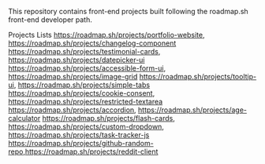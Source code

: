 This repository contains front-end projects built following the roadmap.sh front-end developer path.

Projects Lists
https://roadmap.sh/projects/portfolio-website, https://roadmap.sh/projects/changelog-component 
https://roadmap.sh/projects/testimonial-cards, https://roadmap.sh/projects/datepicker-ui
https://roadmap.sh/projects/accessible-form-ui, https://roadmap.sh/projects/image-grid
https://roadmap.sh/projects/tooltip-ui, https://roadmap.sh/projects/simple-tabs
https://roadmap.sh/projects/cookie-consent, https://roadmap.sh/projects/restricted-textarea
https://roadmap.sh/projects/accordion, https://roadmap.sh/projects/age-calculator
https://roadmap.sh/projects/flash-cards, https://roadmap.sh/projects/custom-dropdown, https://roadmap.sh/projects/task-tracker-js
https://roadmap.sh/projects/github-random-repo,https://roadmap.sh/projects/reddit-client
